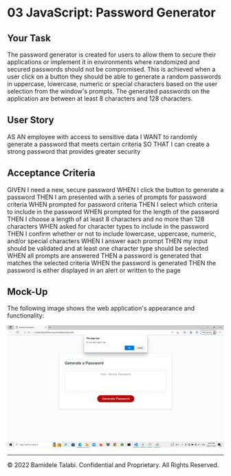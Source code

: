 # 03 JavaScript: Password Generator

## Your Task

The password generator is created for users to allow them to secure their applications or implement it in environments where randomized and secured passwords should not be compromised. This is achieved when a user click on a button they should be able to generate a random passwords in uppercase, lowercase, numeric or special characters based on the user selection from the window's prompts. The generated passwords on the application are between at least 8 characters and 128 characters.

## User Story

AS AN employee with access to sensitive data
I WANT to randomly generate a password that meets certain criteria
SO THAT I can create a strong password that provides greater security

## Acceptance Criteria

GIVEN I need a new, secure password
WHEN I click the button to generate a password
THEN I am presented with a series of prompts for password criteria
WHEN prompted for password criteria
THEN I select which criteria to include in the password
WHEN prompted for the length of the password
THEN I choose a length of at least 8 characters and no more than 128 characters
WHEN asked for character types to include in the password
THEN I confirm whether or not to include lowercase, uppercase, numeric, and/or special characters
WHEN I answer each prompt
THEN my input should be validated and at least one character type should be selected
WHEN all prompts are answered
THEN a password is generated that matches the selected criteria
WHEN the password is generated
THEN the password is either displayed in an alert or written to the page

## Mock-Up

The following image shows the web application's appearance and functionality:

![The Password Generator application displays a red button to "Generate Password".](./images/password_Generator1.png)

- - -
© 2022 Bamidele Talabi. Confidential and Proprietary. All Rights Reserved.
